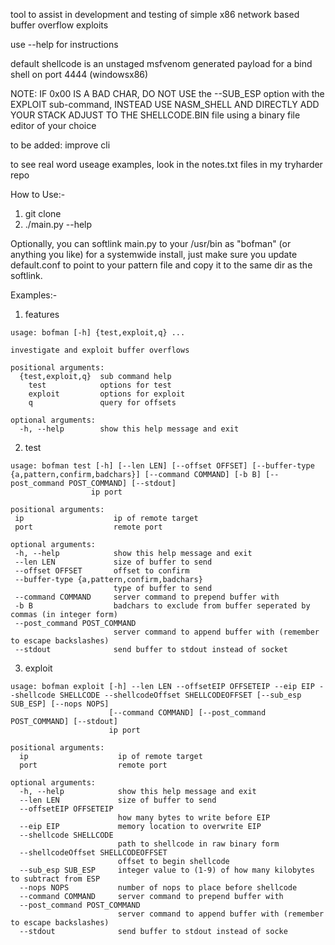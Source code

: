 tool to assist in development and testing of simple x86 network based buffer overflow exploits

use --help for instructions

default shellcode is an unstaged msfvenom generated payload for a bind shell on port 4444 (windowsx86)

NOTE: IF 0x00 IS A BAD CHAR, DO NOT USE the --SUB_ESP option with the EXPLOIT sub-command, INSTEAD USE NASM_SHELL AND DIRECTLY ADD YOUR STACK ADJUST TO THE SHELLCODE.BIN file using a binary file editor of your choice

to be added: improve cli

to see real word useage examples, look in the notes.txt files in my tryharder repo

How to Use:-

1) git clone
2) ./main.py --help

Optionally, you can softlink main.py to your /usr/bin as "bofman" (or anything you like) for a systemwide install, just make sure you update default.conf to point to your pattern file and copy it to the same dir as the softlink.


Examples:-

1) features
```
usage: bofman [-h] {test,exploit,q} ...

investigate and exploit buffer overflows

positional arguments:
  {test,exploit,q}  sub command help
    test            options for test
    exploit         options for exploit
    q               query for offsets

optional arguments:
  -h, --help        show this help message and exit
  ```
  
 2) test
 ```
 usage: bofman test [-h] [--len LEN] [--offset OFFSET] [--buffer-type {a,pattern,confirm,badchars}] [--command COMMAND] [-b B] [--post_command POST_COMMAND] [--stdout]      
                   ip port                                                                                                                                                  
                                                                                                                                                                            
positional arguments:                                                                                                                                                       
  ip                    ip of remote target                                                                                                                                 
  port                  remote port                                                                                                                                         

optional arguments:
  -h, --help            show this help message and exit
  --len LEN             size of buffer to send
  --offset OFFSET       offset to confirm
  --buffer-type {a,pattern,confirm,badchars}
                        type of buffer to send
  --command COMMAND     server command to prepend buffer with
  -b B                  badchars to exclude from buffer seperated by commas (in integer form)
  --post_command POST_COMMAND
                        server command to append buffer with (remember to escape backslashes)
  --stdout              send buffer to stdout instead of socket
```

3) exploit
```
usage: bofman exploit [-h] --len LEN --offsetEIP OFFSETEIP --eip EIP --shellcode SHELLCODE --shellcodeOffset SHELLCODEOFFSET [--sub_esp SUB_ESP] [--nops NOPS]
                      [--command COMMAND] [--post_command POST_COMMAND] [--stdout]
                      ip port

positional arguments:
  ip                    ip of remote target
  port                  remote port

optional arguments:
  -h, --help            show this help message and exit
  --len LEN             size of buffer to send
  --offsetEIP OFFSETEIP
                        how many bytes to write before EIP
  --eip EIP             memory location to overwrite EIP
  --shellcode SHELLCODE
                        path to shellcode in raw binary form
  --shellcodeOffset SHELLCODEOFFSET
                        offset to begin shellcode
  --sub_esp SUB_ESP     integer value to (1-9) of how many kilobytes to subtract from ESP
  --nops NOPS           number of nops to place before shellcode
  --command COMMAND     server command to prepend buffer with
  --post_command POST_COMMAND
                        server command to append buffer with (remember to escape backslashes)
  --stdout              send buffer to stdout instead of socke
  ```
  
  
